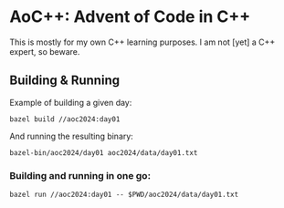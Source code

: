 # AoC++: Advent of Code in C++

This is mostly for my own C++ learning purposes. I am not \[yet] a C++ expert, so beware.

## Building & Running

Example of building a given day:

```
bazel build //aoc2024:day01
```

And running the resulting binary:

```
bazel-bin/aoc2024/day01 aoc2024/data/day01.txt
```

### Building and running in one go:

```
bazel run //aoc2024:day01 -- $PWD/aoc2024/data/day01.txt
```